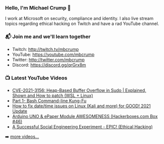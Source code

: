 ### Hello, I'm Michael Crump 👋

I work at Microsoft on security, compliance and identity. I also live stream topics regarding ethical hacking on Twitch and have a rad YouTube channel. 

### 📬 Join me and we'll learn together

- Twitch: http://twitch.tv/mbcrump
- YouTube: https://youtube.com/mbcrump
- Twitter: http://twitter.com/mbcrump
- Discord: https://discord.gg/qrGrx8m

### 📺 Latest YouTube Videos

<!-- YOUTUBE:START -->
- [CVE-2021-3156: Heap-Based Buffer Overflow in Sudo | Explained, Shown and How to patch (WSL + Linux)](https://www.youtube.com/watch?v=iRIXXUNkgAM)
- [Part 1- Bash Command-line Kung-Fu](https://www.youtube.com/watch?v=gSJLdT9GVlM)
- [How to fix date/time issues on Linux (Kali and more) for GOOD! 2021 Update](https://www.youtube.com/watch?v=HDqcp-FZitk)
- [Arduino UNO & ePaper Module AWESOMENESS (Hackerboxes.com Box #46)](https://www.youtube.com/watch?v=ZDyiguFLK_M)
- [A Successful Social Engineering Experiment - EPIC! (Ethical Hacking)](https://www.youtube.com/watch?v=hai3YF9xUt4)
<!-- YOUTUBE:END -->

➡️ [more videos...](https://youtube.com/mbcrump)

